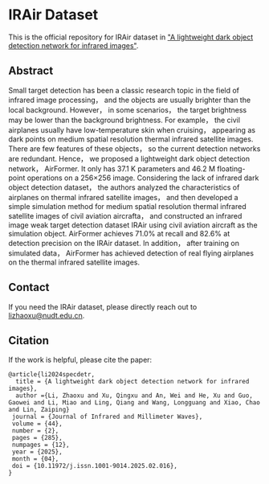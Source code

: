 # IRAir Dataset
This is the official repository for IRAir dataset in ["A lightweight dark object detection network for infrared images"](http://journal.sitp.ac.cn/hwyhmb/hwyhmben/article/abstract/2024116?st=article_issue).

## Abstract
Small target detection has been a classic research topic in the field of infrared image processing， and the objects are usually brighter than the local background. However， in some scenarios， the target brightness may be lower than the background brightness. For example， the civil airplanes usually have low-temperature skin when cruising， appearing as dark points on medium spatial resolution thermal infrared satellite images. There are few features of these objects， so the current detection networks are redundant. Hence， we proposed a lightweight dark object detection network， AirFormer. It only has 37.1 K parameters and 46.2 M floating-point operations on a 256×256 image. Considering the lack of infrared dark object detection dataset， the authors analyzed the characteristics of airplanes on thermal infrared satellite images， and then developed a simple simulation method for medium spatial resolution thermal infrared satellite images of civil aviation aircrafta， and constructed an infrared image weak target detection dataset IRAir using civil aviation aircraft as the simulation object. AirFormer achieves 71.0% at recall and 82.6% at detection precision on the IRAir dataset. In addition， after training on simulated data， AirFormer has achieved detection of real flying airplanes on the thermal infrared satellite images.


## Contact

If you need the IRAir dataset, please directly reach out to lizhaoxu@nudt.edu.cn.

## Citation

If the work is helpful, please cite the paper:
```
@article{li2024specdetr,
  title = {A lightweight dark object detection network for infrared images},
  author ={Li, Zhaoxu and Xu, Qingxu and An, Wei and He, Xu and Guo, Gaowei and Li, Miao and Ling, Qiang and Wang, Longguang and Xiao, Chao and Lin, Zaiping}
 journal = {Journal of Infrared and Millimeter Waves},
 volume = {44},
 number = {2},
 pages = {285},
 numpages = {12},
 year = {2025},
 month = {04},
 doi = {10.11972/j.issn.1001-9014.2025.02.016},
}


```
